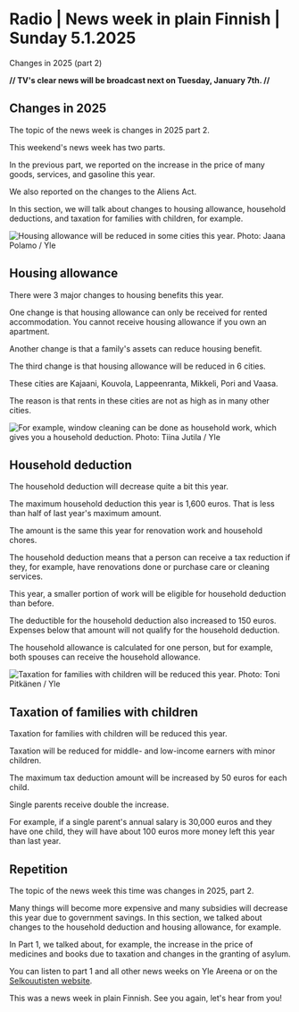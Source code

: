 # Radio \| News week in plain Finnish \| Sunday 5.1.2025

Changes in 2025 (part 2)

**// TV's clear news will be broadcast next on Tuesday, January 7th. //**

## Changes in 2025

The topic of the news week is changes in 2025 part 2.

This weekend's news week has two parts.

In the previous part, we reported on the increase in the price of many goods, services, and gasoline this year.

We also reported on the changes to the Aliens Act.

In this section, we will talk about changes to housing allowance, household deductions, and taxation for families with children, for example.

![Housing allowance will be reduced in some cities this year. Photo: Jaana Polamo / Yle](https://images.cdn.yle.fi/image/upload/c_crop,h_3008,w_5348,x_0,y_556/ar_1.777777777777777,c_fill,g_faces,h_431,w_767/dpr_1.0/q_auto:eco/f_auto/fl_lossy/v1728975080/39-1363787670e1074696bf)

## Housing allowance

There were 3 major changes to housing benefits this year.

One change is that housing allowance can only be received for rented accommodation. You cannot receive housing allowance if you own an apartment.

Another change is that a family's assets can reduce housing benefit.

The third change is that housing allowance will be reduced in 6 cities.

These cities are Kajaani, Kouvola, Lappeenranta, Mikkeli, Pori and Vaasa.

The reason is that rents in these cities are not as high as in many other cities.

![For example, window cleaning can be done as household work, which gives you a household deduction. Photo: Tiina Jutila / Yle](https://images.cdn.yle.fi/image/upload/c_crop,h_2895,w_5147,x_0,y_241/ar_1.777777777777777,c_fill,g_faces,h_431,w_767/dpr_1.0/q_auto:eco/f_auto/fl_lossy/v1723362796/39-6877815ee06f7dc486b)

## Household deduction

The household deduction will decrease quite a bit this year.

The maximum household deduction this year is 1,600 euros. That is less than half of last year's maximum amount.

The amount is the same this year for renovation work and household chores.

The household deduction means that a person can receive a tax reduction if they, for example, have renovations done or purchase care or cleaning services.

This year, a smaller portion of work will be eligible for household deduction than before.

The deductible for the household deduction also increased to 150 euros. Expenses below that amount will not qualify for the household deduction.

The household allowance is calculated for one person, but for example, both spouses can receive the household allowance.

![Taxation for families with children will be reduced this year. Photo: Toni Pitkänen / Yle](https://images.cdn.yle.fi/image/upload/c_crop,h_3375,w_6000,x_0,y_0/ar_1.777777777777777,c_fill,g_faces,h_431,w_767/dpr_1.0/q_auto:eco/f_auto/fl_lossy/v1715846829/39-12859496645bd5143c9a)

## Taxation of families with children

Taxation for families with children will be reduced this year.

Taxation will be reduced for middle- and low-income earners with minor children.

The maximum tax deduction amount will be increased by 50 euros for each child.

Single parents receive double the increase.

For example, if a single parent's annual salary is 30,000 euros and they have one child, they will have about 100 euros more money left this year than last year.

## Repetition

The topic of the news week this time was changes in 2025, part 2.

Many things will become more expensive and many subsidies will decrease this year due to government savings. In this section, we talked about changes to the household deduction and housing allowance, for example.

In Part 1, we talked about, for example, the increase in the price of medicines and books due to taxation and changes in the granting of asylum.

You can listen to part 1 and all other news weeks on Yle Areena or on the [Selkouutisten website](https://yle.fi/a/74-20134925).

This was a news week in plain Finnish. See you again, let's hear from you!

